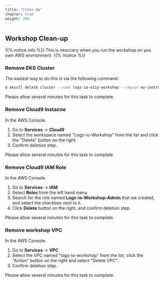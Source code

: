 ```yaml
---
title: "Clean Up"
chapter: true
weight: 300
---
```


## Workshop Clean-up

{{% notice info %}}
This is nesccery when you run the workshop on you own AWS envrionment.
{{% /notice %}}

### Remove EKS Cluster
The easiest way to do this is via the following command:

```bash
$ eksctl delete cluster --name logz-io-o11y-workshop --region eu-central-1

```

Please allow several minutes for this task to complete.

### Remove Cloud9 Instacne
In the AWS Console.

1. Go to **Services** -> **Cloud9** 
2. Select the workspace named "Logz-io-Workshop" from the list and click the "Delete" button on the right.
3. Confirm deletion step.

Please allow several minutes for this task to complete.

### Remove Cloud9 IAM Role 
In the AWS Console.

1. Go to **Services** -> **IAM** 
2. Select **Roles** from the left hand menu
3. Search for the role named **Logz-io-Workshop-Admin** that we created, and select the checkbox next to it.
4. Click **Delete** button on the right, and confirm deletion step.

Please allow several minutes for this task to complete.

### Remove workshop VPC 
In the AWS Console.

1. Go to **Services** -> **VPC** 
2. Select the VPC named "logz-io-workshop" from the list, click the "Action" button on the right and select "Delete VPC".
3. Confirm deletion step.

Please allow several minutes for this task to complete.

